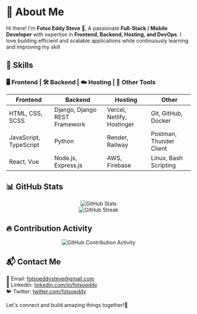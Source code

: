 
# 📌 About Me 



Hi there! 
I'm **Fotso Eddy Steve** 👋, A passionate **Full-Stack / Mobile Developer** with expertise in **Frontend, Backend, Hosting, and DevOps**. I love building efficient and scalable applications while continuously learning and improving my skill




## 🚀 Skills


### 🖥️ Frontend | 🛠️ Backend | ☁️ Hosting | 🔧 Other Tools

| Frontend  | Backend  | Hosting | Other |
|-----------|---------|---------|--------|
| HTML, CSS, SCSS  | Django, Django REST Framework | Vercel, Netlify, Hostinger | Git, GitHub, Docker |
| JavaScript, TypeScript | Python | Render, Railway | Postman, Thunder Client |
| React, Vue | Node.js, Express.js | AWS, Firebase | Linux, Bash Scripting |


## 📊 GitHub Stats

<p align="center">
  <img src="https://github-readme-stats.vercel.app/api?username=fotsoeddy&show_icons=true&theme=radical" alt="GitHub Stats" />
  <br />
  <img src="https://streak-stats.demolab.com?user=fotsoeddy&theme=radical&hide_border=true" alt="GitHub Streak" />
</p>





## 🔥 Contribution Activity

<p align="center">
  <img src="https://github-profile-summary-cards.vercel.app/api/cards/profile-details?username=fotsoeddy&theme=radical" alt="GitHub Contribution Activity" />
</p>



## 📬 Contact Me


📧 Email: fotsoeddysteve@gmail.com  
💼 LinkedIn: [linkedin.com/in/fotsoeddy](https://linkedin.com/in/fotsoeddy)  
🐦 Twitter: [twitter.com/fotsoeddy](https://twitter.com/fotsoeddy)  

Let's connect and build amazing things together!🚀
